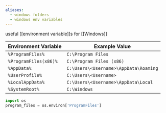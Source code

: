 ```yaml
---
aliases:
  - windows folders
  - windows env variables
---
```


useful [[environment variable]]s for [[Windows]]

| Environment Variable  | Example Value                         |
| --------------------- | ------------------------------------- |
| `%ProgramFiles%`      | `C:\Program Files`                    |
| `%ProgramFiles(x86)%` | `C:\Program Files (x86)`              |
| `%AppData%`           | `C:\Users\<Username>\AppData\Roaming` |
| `%UserProfile%`       | `C:\Users\<Username>`                 |
| `%LocalAppData%`      | `C:\Users\<Username>\AppData\Local`   |
| `%SystemRoot%`        | `C:\Windows`                          |

```python
import os
program_files = os.environ['ProgramFiles']
```